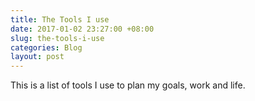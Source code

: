 ```yaml
---
title: The Tools I use
date: 2017-01-02 23:27:00 +08:00
slug: the-tools-i-use
categories: Blog
layout: post
---
```


This is a list of tools I use to plan my goals, work and life.
